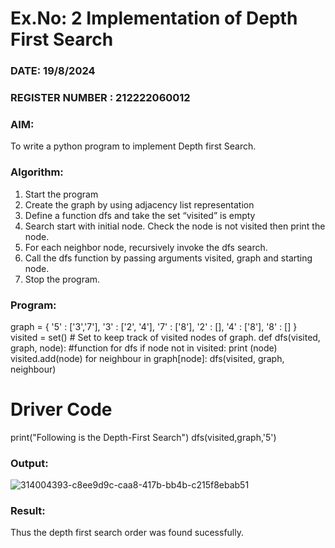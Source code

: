 # Ex.No: 2  Implementation of Depth First Search
### DATE:   19/8/2024                                                                         
### REGISTER NUMBER : 212222060012
### AIM: 
To write a python program to implement Depth first Search. 
### Algorithm:
1. Start the program
2. Create the graph by using adjacency list representation
3. Define a function dfs and take the set “visited” is empty 
4. Search start with initial node. Check the node is not visited then print the node.
5. For each neighbor node, recursively invoke the dfs search.
6. Call the dfs function by passing arguments visited, graph and starting node.
7. Stop the program.
### Program:
graph = {
  '5' : ['3','7'],
  '3' : ['2', '4'],
  '7' : ['8'],
  '2' : [],
  '4' : ['8'],
  '8' : []
}
visited = set() # Set to keep track of visited nodes of graph.
def dfs(visited, graph, node):  #function for dfs 
    if node not in visited:
        print (node)
        visited.add(node)
        for neighbour in graph[node]:
            dfs(visited, graph, neighbour)
# Driver Code
print("Following is the Depth-First Search")
dfs(visited,graph,'5')

### Output:
![314004393-c8ee9d9c-caa8-417b-bb4b-c215f8ebab51](https://github.com/user-attachments/assets/e59dfb5e-c49a-4688-8644-2bd1702b9ee7)



### Result:
Thus the depth first search order was found sucessfully.
